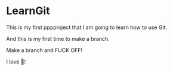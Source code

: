 # LearnGit
This is my first pppproject that I am going to learn how to use Git.

And this is my first time to make a branch.

Make a branch and FUCK OFF!

I love 💃!
